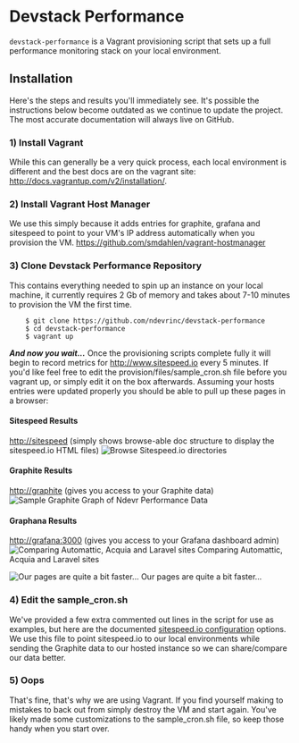 Devstack Performance
====================

`devstack-performance` is a Vagrant provisioning script that sets up a full performance monitoring stack on your local environment.

Installation
------------
Here's the steps and results you'll immediately see. It's possible the instructions below become outdated as we continue to update the project. The most accurate documentation will always live on GitHub.

### 1) Install Vagrant
While this can generally be a very quick process, each local environment is different and the best docs are on the vagrant site: http://docs.vagrantup.com/v2/installation/.

### 2) Install Vagrant Host Manager
We use this simply because it adds entries for graphite, grafana and sitespeed to point to your VM's IP address automatically when you provision the VM.
https://github.com/smdahlen/vagrant-hostmanager

### 3) Clone Devstack Performance Repository
This contains everything needed to spin up an instance on your local machine, it currently requires 2 Gb of memory and takes about 7-10 minutes to provision the VM the first time.
```
    $ git clone https://github.com/ndevrinc/devstack-performance
    $ cd devstack-performance
    $ vagrant up
```

***And now you wait...*** Once the provisioning scripts complete fully it will begin to record metrics for http://www.sitespeed.io every 5 minutes. If you'd like feel free to edit the provision/files/sample_cron.sh file before you vagrant up, or simply edit it on the box afterwards. Assuming your hosts entries were updated properly you should be able to pull up these pages in a browser:

#### Sitespeed Results
<a href="http://sitespeed" rel="nofollow">http://sitespeed</a> (simply shows browse-able doc structure to display the sitespeed.io HTML files)
![Browse Sitespeed.io directories](https://ndevr.io/wp-content/uploads/2015/08/sitespeed-directory-browse-e1439302456917.png)

#### Graphite Results
<a href="http://graphite" rel="nofollow">http://graphite</a> (gives you access to your Graphite data)
![Sample Graphite Graph of Ndevr Performance Data](https://ndevr.io/wp-content/uploads/2015/08/graphite-sample-graph.png)

#### Graphana Results
<a href="http://grafana:3000" rel="nofollow">http://grafana:3000</a> (gives you access to your Grafana dashboard admin)
![Comparing Automattic, Acquia and Laravel sites](https://ndevr.io/wp-content/uploads/2015/08/graphana-opensource.png)
Comparing Automattic, Acquia and Laravel sites

![Our pages are quite a bit faster...](https://ndevr.io/wp-content/uploads/2015/08/graphana-ndevr.png)
Our pages are quite a bit faster...

### 4) Edit the sample_cron.sh
We've provided a few extra commented out lines in the script for use as examples, but here are the documented <a href="http://www.sitespeed.io/documentation/configuration/">sitespeed.io configuration</a> options. We use this file to point sitespeed.io to our local environments while sending the Graphite data to our hosted instance so we can share/compare our data better.
### 5) Oops
That's fine, that's why we are using Vagrant. If you find yourself making to mistakes to back out from simply destroy the VM and start again. You've likely made some customizations to the sample_cron.sh file, so keep those handy when you start over.
